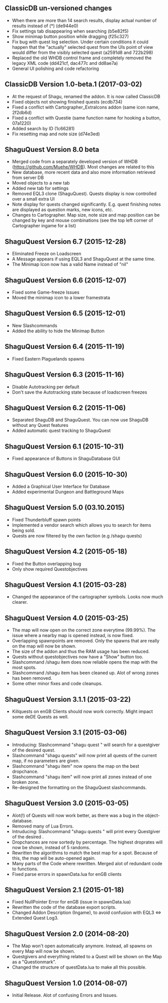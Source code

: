 ## ClassicDB un-versioned changes
- When there are more than 14 search results, display actual number of results instead of (\*) (de944e0)
- Fix settings tab disappearing when searching (b5e82f5)
- Show minimap button position while dragging (f25c327)
- Fix bug with quest log selection. Under certain conditions it could happen that the "actually" selected quest from the UIs point of view would differ from the visibly selected quest (a2591d8 and 722b298)
- Replaced the old WHDB control frame and completely removed the legacy XML code (dd421cf, dac477c and dd8ae7a)
- General UI polishing and code refactoring

## ClassicDB Version 1.0-beta.1 (2017-03-02)

- At the request of Shagu, renamed the addon. It is now called ClassicDB
- Fixed objects not showing finished quests (ecdb734)
- Fixed a conflict with Cartographer_ExtraIcons addon (same icon name, 2f2db6d)
- Fixed a conflict with Questie (same function name for hooking a button, 07a1220)
- Added search by ID (1c66281)
- Fix resetting map and note size (d74e3ed)

## ShaguQuest Version 8.0 beta
- Merged code from a separately developed version of WHDB (https://github.com/Muehe/WHDB). Most changes are related to this
- New database, more recent data and also more information retrieved from server DB
- Moved objects to a new tab
- Added new tab for settings
- Removed EQL3 clone (ShaguQuest). Quests display is now controlled over a small extra UI
- Note display for quests changed significantly. E.g. quest finishing notes are displayed as question marks, new icons, etc.
- Changes to Cartographer. Map size, note size and map position can be changed by key and mouse combinations (see the top left corner of Cartographer ingame for a list)

## ShaguQuest Version 6.7 (2015-12-28)
- Eliminated Freeze on Loadscreen
- A Message appears if using EQL3 and ShaguQuest at the same time.
- The Minimap Icon now has a valid Name instead of "nil"

## ShaguQuest Version 6.6 (2015-12-07)
- Fixed some Game-freeze Issues
- Moved the minimap icon to a lower framestrata

## ShaguQuest Version 6.5 (2015-12-01)
- New Slashcommands
- Added the ability to hide the Minimap Button

## ShaguQuest Version 6.4 (2015-11-19)
- Fixed Eastern Plaguelands spawns

## ShaguQuest Version 6.3 (2015-11-16)
- Disable Autotracking per default
- Don't save the Autotracking state because of loadscreen freezes

## ShaguQuest Version 6.2 (2015-11-06)
- Separated ShaguDB and ShaguQuest. You can now use ShaguDB without any Quest features
- Added automatic quest tracking to ShaguQuest

## ShaguQuest Version 6.1 (2015-10-31)
- Fixed appearance of Buttons in ShaguDatabase GUI

## ShaguQuest Version 6.0 (2015-10-30)
- Added a Graphical User Interface for Database
- Added experimental Dungeon and Battleground Maps

## ShaguQuest Version 5.0 (03.10.2015)
- Fixed Thunderbluff spawn points
- Implemented a vendor search which allows you to search for items being sold.
- Quests are now filtered by the own faction (e.g /shagu quests)

## ShaguQuest Version 4.2 (2015-05-18)
- Fixed the Button overlapping bug
- Only show required Questobjectives

## ShaguQuest Version 4.1 (2015-03-28)
- Changed the appearance of the cartographer symbols. Looks now much clearer.

## ShaguQuest Version 4.0 (2015-03-25)
- The map will now open on the correct zone everytime (99.99%). The issue where a nearby map is opened instead, is now fixed.
- Overlapping spawnpoints are removed. Only the spawns that are really on the map will now be shown.
- The size of the addon and thus the RAM usage has been reduced.
- Quests without questobjectives now have a "Show" button too.
- Slashcommand /shagu item  does now reliable opens the map with the most spots.
- Slashcommand /shagu item  has been cleaned up. Alot of wrong zones has been removed.
- Some other minor fixes and code cleanups.

## ShaguQuest Version 3.1.1 (2015-03-22)
- Killquests on enGB Clients should now work correctly. Might impact some deDE Quests as well.

## ShaguQuest Version 3.1 (2015-03-06)
- Introducing: Slashcommand "shagu quest  <questname>" will search for a questgiver of the desired quest.
- Slashcommand "shagu quests" will now print all quests of the current map, if no parameters are given.
- Slashcommand "shagu item" now opens the map on the best dropchance.
- Slashcommand "shagu item" will now print all zones instead of one broken zone.
- Re-designed the formatting on the ShaguQuest slashcommands.

## ShaguQuest Version 3.0 (2015-03-05)
- Alot(!) of Quests will now work better, as there was a bug in the object-database.
- Removed many of Lua Errors.
- Intruducing: Slashcommand "shagu quests <map>" will print every Questgiver of the desired  <map>.
- Dropchances are now sortedy by percentage. The highest droprates will now be shown, instead of 5 randoms.
- Rewritten the algorithms to match the best map for a spot. Because of this, the map will be auto-opened again.
- Many parts of the Code where rewritten. Merged alot of redundant code to functions.
- Fixed parse errors in spawnData.lua for enGB clients

## ShaguQuest Version 2.1 (2015-01-18)
- Fixed NullPointer Error for enGB (issue in spawnData.lua)
- Rewritten the code of the database export scripts.
- Changed Addon Description (Ingame), to avoid confusion with EQL3 <=> Extended Quest Log3.

## ShaguQuest Version 2.0 (2014-08-20)
- The Map won't open automatically anymore. Instead, all spawns on every Map will now be shown.
- Questgivers and everything related to a Quest will be shown on the Map as a "Questionmark".
- Changed the structure of questData.lua to make all this possible.

## ShaguQuest Version 1.0 (2014-08-07)
- Initial Release. Alot of confusing Errors and Issues.
